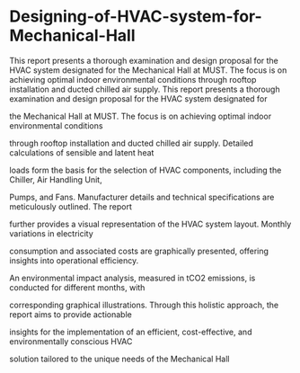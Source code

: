 # Designing-of-HVAC-system-for-Mechanical-Hall
This report presents a thorough examination and design proposal for the HVAC system designated for  the Mechanical Hall at MUST. The focus is on achieving optimal indoor environmental conditions  through rooftop installation and ducted chilled air supply. 
This report presents a thorough examination and design proposal for the HVAC system designated for 

the Mechanical Hall at MUST. The focus is on achieving optimal indoor environmental conditions 

through rooftop installation and ducted chilled air supply. Detailed calculations of sensible and latent heat 

loads form the basis for the selection of HVAC components, including the Chiller, Air Handling Unit, 

Pumps, and Fans. Manufacturer details and technical specifications are meticulously outlined. The report 

further provides a visual representation of the HVAC system layout. Monthly variations in electricity 

consumption and associated costs are graphically presented, offering insights into operational efficiency. 

An environmental impact analysis, measured in tCO2 emissions, is conducted for different months, with 

corresponding graphical illustrations. Through this holistic approach, the report aims to provide actionable 

insights for the implementation of an efficient, cost-effective, and environmentally conscious HVAC 

solution tailored to the unique needs of the Mechanical Hall
